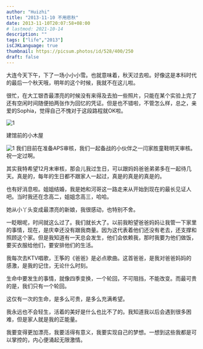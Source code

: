 ```yaml
---
author: "Huizhi"
title: "2013-11-10 不用悲秋"
date: 2013-11-10T20:07:58+08:00
# lastmod: 2021-10-14
description: ""
tags: ["life","2013"]
isCJKLanguage: true
thumbnail: https://picsum.photos/id/528/400/250
draft: false
---
```


大连今天下午，下了一场小小小雪。也就意味着，秋天过去啦。好像这是本科时代的最后一个秋天哦，明年的这个时候，我就不在这儿啦。

很忙，在大工银杏最漂亮的时候没有来得及去拍一些照片，只能在某个实验上完了还有空闲时间随便拍两张作为回忆的凭证。但是也不错啦，不管怎么样，总之，亲爱的Sophia，觉得自己不愧对于这段路程就OK啦。

![1](/img/20131110/1.png)

建馆前的小木屋

![1](/img/20131110/2.png)
我们目前在准备APS审核，我们一起备战的小伙伴之一闫家胜童鞋明天审核。祝一定过啊。

其实我特希望12月末审核，那会儿我过生日，可以跟妈妈爸爸弟弟多在一起待几天。真是的，每年的生日都不跟家人一起过，真是的真是的真是的。

也有好消息啦。姐姐结婚，我是她和河哥这一路走来从开始到现在的最长见证人吧。当时我还在念高二，姐姐念高三，哈哈。

她从小丫头变成最漂亮的新娘，我很感动，也特别不舍。

一眨眼呢，时间就这么过了。我们就长大了。以前我盼望爸爸妈妈让我管一下家里的事情，现在，是庆幸还没有跟我商量。因为这代表着他们还没有老去，还支撑和照顾这个家。但是我知道有一天总会发生，他们会依赖我，那时我要为他们做饭，要买衣服给他们，要安排他们的生活。

我每次去KTV唱歌，王筝的《爸爸》是必点歌曲。这首爸爸，是我对爸爸妈妈的感激，是我的记住，无论什么时刻。

生命中要发生的事情，就像四季变换，一个轮回，不可阻挡，不能改变。而最可贵的是，我们只有一个轮回。

这仅有一次的生命，是多么可贵，是多么充满希望。

我永远也不会轻生，活着的美好是什么也比不了的。我知道我以后会遇到很多困难，但是家人就是我的正能量。

我要变得更加漂亮，我要活得有意义，我要实现自己的梦想。一想到这些我都是可以掌控的，内心便涌起无限激情。